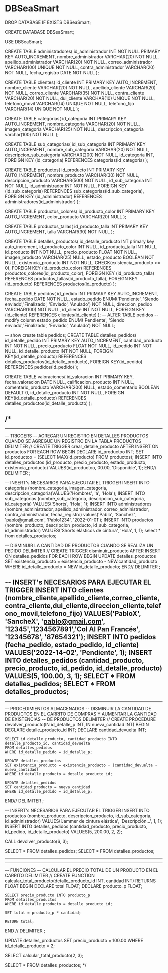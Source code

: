 # DBSeaSmart
DROP DATABASE IF EXISTS DBSeaSmart;

CREATE DATABASE DBSeaSmart;

USE DBSeaSmart;

CREATE TABLE administradores(
	id_administrador INT NOT NULL PRIMARY KEY AUTO_INCREMENT,
	nombre_administrador VARCHAR(20) NOT NULL,
	apellido_administrador VARCHAR(20) NOT NULL,
	correo_administrador VARCHAR(100) UNIQUE NOT NULL,
	contra_administrador VARCHAR(20) NOT NULL,
	fecha_registro DATE NOT NULL
);

CREATE TABLE clientes(
	id_cliente INT PRIMARY KEY AUTO_INCREMENT,
	nombre_cliente VARCHAR(20) NOT NULL,
	apellido_cliente VARCHAR(20) NOT NULL,
	correo_cliente VARCHAR(35) NOT NULL,
	contra_cliente VARCHAR(20) NOT NULL,
	dui_cliente VARCHAR(10) UNIQUE NOT NULL,
	telefono_movil VARCHAR(14) UNIQUE NOT NULL,
	telefono_fijo VARCHAR(14) UNIQUE NOT NULL
);

CREATE TABLE categorias(
	id_categoria INT PRIMARY KEY AUTO_INCREMENT,
	nombre_categoria VARCHAR(20) NOT NULL,
	imagen_categoria VARCHAR(25) NOT NULL,
   descripcion_categoria varchar(100) NOT NULL
);

CREATE TABLE sub_categorias(
	id_sub_categoria INT PRIMARY KEY AUTO_INCREMENT,
	nombre_sub_categoria VARCHAR(20) NOT NULL,
	descripcion_sub_categoria VARCHAR(200) NOT NULL,
	id_categoria INT,
	FOREIGN KEY (id_categoria)
	REFERENCES categorias(id_categoria)
);

CREATE TABLE productos(
	id_producto INT PRIMARY KEY AUTO_INCREMENT,
	nombre_producto VARCHAR(30) NOT NULL,
	descripcion_producto VARCHAR(500) NOT NULL,
	id_sub_categoria INT NOT NULL,
	id_administrador INT NOT NULL,
	FOREIGN KEY (id_sub_categoria)
	REFERENCES sub_categorias(id_sub_categoria),
	FOREIGN KEY (id_administrador)
	REFERENCES administradores(id_administrador)
);

CREATE TABLE productos_colores(
	id_producto_color INT PRIMARY KEY AUTO_INCREMENT,
	color_producto VARCHAR(20) NULL
);

CREATE TABLE productos_tallas(
	id_producto_talla INT PRIMARY KEY AUTO_INCREMENT,
	talla VARCHAR(30) NOT NULL
);

CREATE TABLE detalles_productos(
	id_detalle_producto INT primary key auto_increment,
   id_producto_color INT NULL,
   id_producto_talla INT NULL,
   id_producto INT NOT NULL,
	precio_producto FLOAT NOT NULL,
	imagen_producto VARCHAR(25) NULL,
   estado_producto BOOLEAN NOT NULL,
   existencia_producto INT NOT NULL,
   CHECK(existencia_producto >= 0),
   FOREIGN KEY (id_producto_color)
   REFERENCES productos_colores(id_producto_color),
   FOREIGN KEY (id_producto_talla)
	REFERENCES productos_tallas(id_producto_talla),
   FOREIGN KEY (id_producto)
	REFERENCES productos(id_producto)
);

CREATE TABLE pedidos(
	id_pedido INT PRIMARY KEY AUTO_INCREMENT,
	fecha_pedido DATE NOT NULL,
	estado_pedido ENUM('Pendiente', 'Siendo enviado','Finalizado', 'Enviado', 'Anulado') NOT NULL,
   direccion_pedido VARCHAR(100) NOT NULL,
	id_cliente INT NOT NULL,
	FOREIGN KEY (id_cliente)
	REFERENCES clientes(id_cliente)
);
-- ALTER TABLE pedidos
-- modify column estado_pedido ENUM('Pendiente', 'Siendo enviado','Finalizado', 'Enviado', 'Anulado') NOT NULL;

-- show create table pedidos;
CREATE TABLE detalles_pedidos(
	id_detalle_pedido INT PRIMARY KEY AUTO_INCREMENT,
	cantidad_producto INT NOT NULL,
   precio_producto FLOAT NOT NULL,
	id_pedido INT NOT NULL,
	id_detalle_producto INT NOT NULL,
	FOREIGN KEY(id_detalle_producto)
	REFERENCES detalles_productos(id_detalle_producto),
	FOREIGN KEY(id_pedido)
	REFERENCES pedidos(id_pedido)
);

CREATE TABLE valoraciones(
	id_valoracion INT PRIMARY KEY,
	fecha_valoracion DATE NULL,
	calificacion_producto INT NULL,
	comentario_producto VARCHAR(200) NULL,
   estado_comentario BOOLEAN DEFAULT 0,
   id_detalle_producto INT NOT NULL,
   FOREIGN KEY(id_detalle_producto)
	REFERENCES detalles_productos(id_detalle_producto)
);

/*
---------------------------------------------------------------------------- 

---------------------------------------------------------------------------- 

-- TRIGGERS
-- AGREGAR UN REGISTRO EN DETALLES PRODUCTOS CUANDO SE AGREGUE UN REGISTRO EN LA TABLA PRODUCTOS
DELIMITER //
CREATE TRIGGER crear_detalle_producto
AFTER INSERT ON productos
FOR EACH ROW BEGIN
	DECLARE id_productoo INT;
    SET id_productoo = (SELECT MAX(id_producto) FROM productos);
	INSERT INTO detalles_productos (id_producto, precio_producto, estado_producto, existencia_producto) VALUES(id_productoo, 00.00, 'Disponible', 1);
END//
DELIMITER ;

-- INSERT's NECESARIOS PARA EJECUTAR EL TRIGGER
INSERT INTO categorias (nombre_categoria, imagen_categoria, descripcion_categoria)VALUES('Hombres', 'a', 'Hola');
INSERT INTO sub_categorias (nombre_sub_categoria, descripcion_sub_categoria, id_categoria) VALUES('Shorts', 'Hola', 1);
INSERT INTO administradores (nombre_administrador, apellido_administrador, correo_administrador, contra_administrador, fecha_registro) values('Pablo', 'Sánchez', 'pablo@gmail.com', 'Pablo1234', '2022-01-01');
INSERT INTO productos (nombre_producto, descripcion_producto, id_sub_categoria, id_administrador) VALUES('Shorts elásticos de cintura', 'Hola', 1, 1);
select * from detalles_productos;

-- DISMINUIR LA CANTIDAD DE PRODUCTOS CUANDO SE REALIZA UN PEDIDO
DELIMITER //
CREATE TRIGGER disminuir_producto
AFTER INSERT ON detalles_pedidos
FOR EACH ROW
BEGIN
	UPDATE detalles_productos
	SET existencia_producto  = existencia_producto - NEW.cantidad_producto
    WHERE id_detalle_producto = NEW.id_detalle_producto;
END//
DELIMITER ;

-- INSERT's NECESARIOS PARA EJECUTAR EL TRIGGER
INSERT INTO clientes (nombre_cliente,apellido_cliente,correo_cliente,contra_cliente,dui_cliente,direccion_cliente,telefono_movil,telefono_fijo) VALUES('PabloX', 'SancheX', 'pablo@gmail.com', '12345','1234567891','Col Al Pan Francés', '12345678', '87654321');
INSERT INTO pedidos (fecha_pedido, estado_pedido, id_cliente) VALUES('2022-14-02', 'Pendiente', 1);
INSERT INTO detalles_pedidos (cantidad_producto, precio_producto, id_pedido, id_detalle_producto) VALUES(5, 100.00, 3, 1);
SELECT * FROM detalles_pedidos;
SELECT * FROM detalles_productos;
---------------------------------------------------------------------------- 

---------------------------------------------------------------------------- 

-- PROCEDIMIENTOS ALMACENADOS
-- DISMINUIR LA CANTIDAD DE PRODUCTOS EN EL CARRITO DE COMPRAS Y AUMENTAR LA CANTIDAD DE EXISTENCIAS
-- DE PRODUCTOS
DELIMITER //
CREATE PROCEDURE devolver_producto(IN id_detalle_p INT, IN nueva_cantidad INT)
BEGIN
	DECLARE detalle_producto_id INT;
    DECLARE cantidad_devuelta INT;
    
    SELECT id_detalle_producto, cantidad_producto INTO detalle_producto_id, cantidad_devuelta
    FROM detalles_pedidos
    WHERE id_detalle_pedido = id_detalle_p;
    
	UPDATE detalles_productos
    SET existencia_producto = existencia_producto + (cantidad_devuelta - nueva_cantidad)
    WHERE id_detalle_producto = detalle_producto_id; 	
    
    UPDATE detalles_pedidos
    SET cantidad_producto = nueva_cantidad
    WHERE id_detalle_pedido = id_detalle_p;
END//
DELIMITER ;

-- INSERT's NECESARIOS PARA EJECUTAR EL TRIGGER
INSERT INTO productos (nombre_producto, descripcion_producto, id_sub_categoria, id_administrador) VALUES('Jammer de cintura elástica', 'Descripción...', 1, 1);
INSERT INTO detalles_pedidos (cantidad_producto, precio_producto, id_pedido, id_detalle_producto) VALUES(5, 200.00, 2, 2);

CALL devolver_producto(6, 3);

SELECT * FROM detalles_pedidos;
SELECT * FROM detalles_productos;

---------------------------------------------------------------------------- 

---------------------------------------------------------------------------- 

-- FUNCIONES
-- CALCULAR EL PRECIO TOTAL DE UN PRODUCTO EN EL CARRITO
DELIMITER //
CREATE FUNCTION calcular_total_producto(detalle_producto_id INT, cantidad INT)
RETURNS FLOAT
BEGIN
	DECLARE total FLOAT;
    DECLARE producto_p FLOAT;
    
    SELECT precio_producto INTO producto_p 
    FROM detalles_productos 
    WHERE id_detalle_producto = detalle_producto_id;
    
    SET total = producto_p * cantidad;
    
    RETURN total;
END //
DELIMITER ;

UPDATE detalles_productos SET precio_producto = 100.00 WHERE id_detalle_producto = 2;

SELECT calcular_total_producto(2, 3);

SELECT * FROM detalles_productos;
*/

